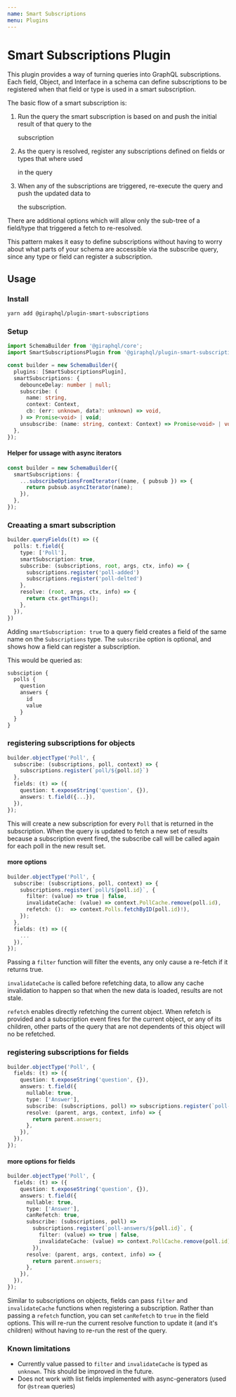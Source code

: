 ```yaml
---
name: Smart Subscriptions
menu: Plugins
---
```


# Smart Subscriptions Plugin

This plugin provides a way of turning queries into GraphQL subscriptions. Each field, Object, and
Interface in a schema can define subscriptions to be registered when that field or type is used in a
smart subscription.

The basic flow of a smart subscription is:

1. Run the query the smart subscription is based on and push the initial result of that query to the

   subscription

2. As the query is resolved, register any subscriptions defined on fields or types that where used

   in the query

3. When any of the subscriptions are triggered, re-execute the query and push the updated data to

   the subscription.

There are additional options which will allow only the sub-tree of a field/type that triggered a
fetch to re-resolved.

This pattern makes it easy to define subscriptions without having to worry about what parts of your
schema are accessible via the subscribe query, since any type or field can register a subscription.

## Usage

### Install

```bash
yarn add @giraphql/plugin-smart-subscriptions
```

### Setup

```typescript
import SchemaBuilder from '@giraphql/core';
import SmartSubscriptionsPlugin from '@giraphql/plugin-smart-subscriptions';

const builder = new SchemaBuilder({
  plugins: [SmartSubscriptionsPlugin],
  smartSubscriptions: {
    debounceDelay: number | null;
    subscribe: (
      name: string,
      context: Context,
      cb: (err: unknown, data?: unknown) => void,
    ) => Promise<void> | void;
    unsubscribe: (name: string, context: Context) => Promise<void> | void;
  },
});
```

#### Helper for ussage with async iterators

```typescript
const builder = new SchemaBuilder({
  smartSubscriptions: {
    ...subscribeOptionsFromIterator((name, { pubsub }) => {
      return pubsub.asyncIterator(name);
    }),
  },
});
```

### Creaating a smart subscription

```typescript
builder.queryFields((t) => ({
  polls: t.field({
    type: ['Poll'],
    smartSubscription: true,
    subscribe: (subscriptions, root, args, ctx, info) => {
      subscriptions.register('poll-added')
      subscriptions.register('poll-delted')
    },
    resolve: (root, args, ctx, info) => {
      return ctx.getThings();
    },
  }),
})
```

Adding `smartSubscription: true` to a query field creates a field of the same name on the
`Subscriptions` type. The `subscribe` option is optional, and shows how a field can register a
subscription.

This would be queried as:

```graphql
subsciption {
  polls {
    question
    answers {
      id
      value
    }
  }
}
```

### registering subscriptions for objects

```typescript
builder.objectType('Poll', {
  subscribe: (subscriptions, poll, context) => {
    subscriptions.register(`poll/${poll.id}`)
  },
  fields: (t) => ({
    question: t.exposeString('question', {}),
    answers: t.field({...}),
  }),
});
```

This will create a new subscription for every `Poll` that is returned in the subscription. When the
query is updated to fetch a new set of results because a subscription event fired, the subscribe
call will be called again for each poll in the new result set.

#### more options

```typescript
builder.objectType('Poll', {
  subscribe: (subscriptions, poll, context) => {
    subscriptions.register(`poll/${poll.id}`, {
      filter: (value) => true | false,
      invalidateCache: (value) => context.PollCache.remove(poll.id),
      refetch: ():  => context.Polls.fetchByID(poll.id)!),
    });
  },
  fields: (t) => ({
    ...
  }),
});
```

Passing a `filter` function will filter the events, any only cause a re-fetch if it returns true.

`invalidateCache` is called before refetching data, to allow any cache invalidation to happen so
that when the new data is loaded, results are not stale.

`refetch` enables directly refetching the current object. When refetch is provided and a
subscription event fires for the current object, or any of its children, other parts of the query
that are not dependents of this object will no be refetched.

### registering subscriptions for fields

```typescript
builder.objectType('Poll', {
  fields: (t) => ({
    question: t.exposeString('question', {}),
    answers: t.field({
      nullable: true,
      type: ['Answer'],
      subscribe: (subscriptions, poll) => subscriptions.register(`poll-answers/${poll.id}`),
      resolve: (parent, args, context, info) => {
        return parent.answers;
      },
    }),
  }),
});
```

#### more options for fields

```typescript
builder.objectType('Poll', {
  fields: (t) => ({
    question: t.exposeString('question', {}),
    answers: t.field({
      nullable: true,
      type: ['Answer'],
      canRefetch: true,
      subscribe: (subscriptions, poll) =>
        subscriptions.register(`poll-answers/${poll.id}`, {
          filter: (value) => true | false,
          invalidateCache: (value) => context.PollCache.remove(poll.id),
        }),
      resolve: (parent, args, context, info) => {
        return parent.answers;
      },
    }),
  }),
});
```

Similar to subscriptions on objects, fields can pass `filter` and `invalidateCache` functions when
registering a subscription. Rather than passing a `refetch` function, you can set `canRefetch` to
`true` in the field options. This will re-run the current resolve function to update it \(and it's
children\) without having to re-run the rest of the query.

### Known limitations

- Currently value passed to `filter` and `invalidateCache` is typed as `unknown`. This should be
  improved in the future.
- Does not work with list fields implemented with async-generators (used for `@stream` queries)
